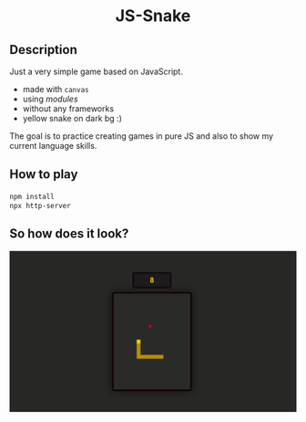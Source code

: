 <h1 style="text-align: center">JS-Snake</h1>

## Description
Just a very simple game based on JavaScript.
* made with `canvas`
* using *modules*
* without any frameworks
* yellow snake on dark bg :)

The goal is to practice creating games in pure JS and also to show my current language skills. 

## How to play
```
npm install
npx http-server
```

## So how does it look?
![snakeitself](./view/itsjustasnake.png)